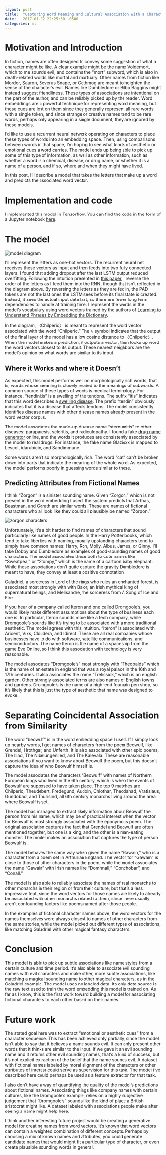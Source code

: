 ```yaml
---
layout: post
title:  "Capturing Word Meaning and Cultural Association with a Character Level Model"
date:   2017-01-02 22:25:30 -0500
categories: ml
---
```


# Motivation and Introduction

In fiction, names are often designed to convey some suggestion of what a character might be like.  A clear example might be the name Voldemort, which to me sounds evil, and contains the “mort” subword, which is also in death-related words like mortal and mortuary.  Other names from fiction like Mordor, Sauron, Severus Snape, or Gothmog are meant to heighten the sense of the character’s evil.  Names like Dumbledore or Bilbo Baggins might instead suggest friendliness.  These types of associations are intentional on the part of the author, and can be reliably picked up by the reader.  Word embeddings are a powerful technique for representing word meaning, but these cues are lost on them since they generally represent all rare words with a single token, and since strange or creative names tend to be rare words, perhaps only appearing in a single document, they are ignored by these models.

I’d like to use a recurrent neural network operating on characters to place these types of words into an embedding space.  Then, using comparisons between words in that space, I’m hoping to see what kinds of aesthetic or emotional cues a word carries.  The model ends up being able to pick up some of this type of information, as well as other information, such as whether a word is a chemical, disease, or drug name, or whether it is a name of a person, and if so, where and when they might have lived.

In this post, I’ll describe a model that takes the letters that make up a word and predicts the associated word vector.


# Implementation and code

I implemented this model in Tensorflow.  You can find the code in the form of a Jupyter notebook [here](https://github.com/IJDykeman/CharacterMeaningModel).

# The model

![model diagram](/assets/chars-to-vec_figures/chars2vec.svg)

I’ll represent the letters as one-hot vectors.  The recurrent neural net receives these vectors as input and then feeds into two fully connected layers.  I found that adding dropout after the last LSTM output reduced overfitting.  Following the intuition presented in [this paper](https://papers.nips.cc/paper/5346-sequence-to-sequence-learning-with-neural-networks.pdf), I reverse the order of the letters as I feed them into the RNN, though that isn’t reflected in the diagram above.  By reversing the letters as they are fed in, the PAD tokens are not the last ones the LSTM sees before its final state is created.  Instead, it sees the actual input data last, so there are fewer long term dependencies to handle at training time.  I represent the words in the model’s vocabulary using word vectors trained by the authors of [Learning to Understand Phrases by Embedding the Dictionary](https://arxiv.org/pdf/1504.00548v4.pdf).


In the diagram, 〈Chilperic〉 is meant to represent the word vector associated with the word “Chilperic.”  The ≈ symbol indicates that the output of the final layer of the model has a low cosine distance to 〈Chilperic〉.  When the model makes a prediction, it outputs a vector, then looks up word the word vectors closest to its output.  These nearest neighbors are the model’s opinion on what words are similar to its input.


## Where it Works and where it Doesn’t

As expected, this model performs well on morphologically rich words, that is, words whose meaning is closely related to the meanings of subwords.  A common source of these types of words is medical terminology.  For instance, “tendinitis” is a swelling of the tendons.  The suffix “itis” indicates that this word describes a [swelling disease](https://en.wiktionary.org/wiki/-itis#Suffix).  The prefix “tendin” obviously indicates that it is a disease that affects tendons.  The model consistently identifies disease names with other disease names already present in the word vector corpus.  

The model associates the made-up disease name “sternumitis” to other diseases: paraparesis, scleritis, and radiculopathy.  I found a fake [drug name generator](http://www.generatorland.com/glgenerator.aspx?id=55#) online, and the words it produces are consistently associated by the model to real drugs.  For instance, the fake name Glazioxx is mapped to Lescol, idarubicin, and Sandimmune.

Some words aren’t so morphologically rich.  The word “cat” can’t be broken down into parts that indicate the meaning of the whole word.  As expected, the model performs poorly in guessing words similar to these.


## Predicting Attributes from Fictional Names

I think “Zorgon” is a sinister sounding name.  Given “Zorgon,” which is not present in the word embedding I used, the system predicts that Arthas, Beastman, and Gorath are similar words.  These are names of fictional characters who all look like they could all plausibly be named “Zorgon.”

![zorgon characters](/assets/chars-to-vec_figures/zorgon_characters.svg)

Unfortunately, it’s a bit harder to find names of characters that sound particularly like names of good people.  In the Harry Potter books, which tend to take liberties with naming, morally upstanding characters tend to simply have common names: Harry, Ron, Molly, Albus, James, or Ginny.  I’ll take Dobby and Dumbledore as examples of good-sounding names of good characters.  The model associates these both to cute names like “Sweatpea,” or “Stompy,” which is the name of a cartoon baby elephant.  While these associations don’t quite capture the gravity Dumbledore is meant to have, they convey at least a positive connotation.

Galadriel, a sorceress in Lord of the rings who rules an enchanted forest, is associated most strongly with with Balor, an Irish mythical king of supernatural beings, and Melisandre, the sorceress from A Song of Ice and Fire. 


If you hear of a company called Iteron and one called Dromgoole’s, you would likely make different assumptions about the type of business each one is.  In particular, Iteron sounds more like a tech company, while Dromgoole’s sounds like it’s trying to be associated with a more traditional aesthetic.  The model agrees with this intuition.  “Iteron” is associated with Aricent, Vixs, Cloudera, and Idirect.  These are all real companies whose businesses have to do with software, satellite communications, and semiconductors.  The name Iteron is the name of a spaceship from the game Eve Online, so I think this association with technology is very reasonable. 

The model associates “Dromgoole’s” most strongly with “Theobalds” which is the name of an estate in england that was a royal palace in the 16th and 17th centuries.  It also associates the name “Trelissick,” which is an english garden.  Other strongly associated terms are also names of English towns and gardens.  Dromgoole’s is the name of a high-end fountain pen shop, so it’s likely that this is just the type of aesthetic that name was designed to evoke.



# Separating Coincidental Association from Similarity

The word “beowulf” is in the word embedding space I used.  If I simply look up nearby words, I get names of characters from the poem Beowulf, like Grendel, Hrothgar, and Unferth.  It is also associated with other epic poems, The Iliad, The Nibelungenlied, and The Kalevala.  These are reasonable associations if you want to know about Beowulf the poem, but this doesn’t capture the idea of who Beowulf himself is.

The model associates the characters “Beowulf” with names of Northern European kings who lived in the 6th century, which is when the events of Beowulf are supposed to have taken place.  The top 9 matches are Chilperic, Theudebert, Fredegund, Audoin, Chlothar, Theodahad, Vratislaus, Gundobad, and Thurisind, all 6th century monarchs living around the area where Beowulf is set.

The model has managed to extract likely information about Beowulf the person from his name, which may be of practical interest when the vector for Beowulf is most strongly  associated with the eponymous poem.  The original association captures the fact that Grendel and Beowulf are often mentioned together, but one is a king, and the other is a man-eating monster.  The model makes an association that captures the type of person Beowulf is.  

The model behaves the same way when given the name “Gawain,” who is a character from a poem set in Arthurian England.  The vector for “Gawain” is close to those of other characters in the poem, while the model associates the name “Gawain” with Irish names like “Domhnall,” “Conchobar”, and “Conall.”

The model is also able to reliably associate the names of real monarchs to other monarchs in their region or from their culture, but that’s a less impressive feat, since the word vectors for those names are likely to already be associated with other monarchs related to them, since there usually aren’t confounding factors like poems named after those people.

In the examples of fictional character names above, the word vectors for the names themselves were always closest to names of other characters from the same stories, while the model picked out different types of associations, like matching Galadriel with other magical fantasy characters.

# Conclusion

This model is able to pick up subtle associations like name styles from a certain culture and time period.  It’s also able to associate evil sounding names with evil characters and make other, more subtle associations, like matching a magical sounding name to other magical characters, as in the Galadriel example.  The model uses no labeled data.  Its only data source is the raw text used to train the word embedding this model is trained on.  As far as I know, this is the first work toward building a model for associating fictional characters to each other based on their names.  


# Future work


The stated goal here was to extract “emotional or aesthetic cues” from a character sequence.  This has been achieved only partially, since the model isn’t able to say that it believes a name sounds evil.  It can only present other words that it thinks are similar to the input.  If we gave it an evil sounding name and it returns other evil sounding names, that’s a kind of success, but it’s not explicit extraction of the belief that the name sounds evil.  A dataset with fictional names labeled by moral alignment of the characters or other attributes of interest could serve as supervision for this task.  The model I’ve described here could perhaps be used as a feature extractor for that task.

I also don’t have a way of quantifying the quality of the model’s predictions about fictional names.  Associating things like company names with certain cultures, like the Dromgoole’s example, relies on a highly subjective judgement that “Dromgoole’s” sounds like the kind of place a British aristocrat might like.  A dataset labeled with associations people make after seeing a name might help here.


I think another interesting future project would be creating a generative model for creating names from word vectors.  It’s [known](https://arxiv.org/pdf/1601.03764v2.pdf) that word vectors can contain a weighted combination of different concepts.  Perhaps by choosing a mix of known names and attributes, you could generate candidate names that would might fit a particular type of character, or even create plausible sounding words in general.









